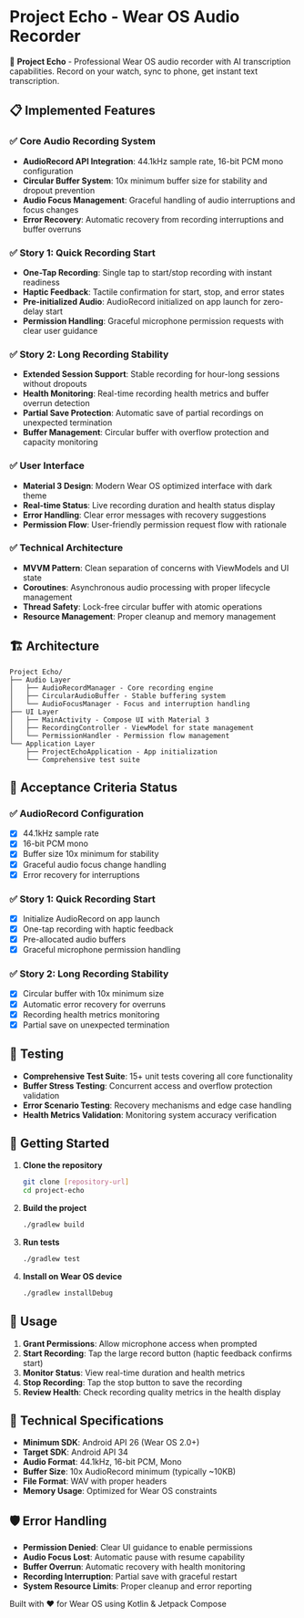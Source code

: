 # Project Echo - Wear OS Audio Recorder

🎤 **Project Echo** - Professional Wear OS audio recorder with AI transcription capabilities. Record on your watch, sync to phone, get instant text transcription.

## 📋 Implemented Features

### ✅ Core Audio Recording System
- **AudioRecord API Integration**: 44.1kHz sample rate, 16-bit PCM mono configuration
- **Circular Buffer System**: 10x minimum buffer size for stability and dropout prevention
- **Audio Focus Management**: Graceful handling of audio interruptions and focus changes
- **Error Recovery**: Automatic recovery from recording interruptions and buffer overruns

### ✅ Story 1: Quick Recording Start
- **One-Tap Recording**: Single tap to start/stop recording with instant readiness
- **Haptic Feedback**: Tactile confirmation for start, stop, and error states
- **Pre-initialized Audio**: AudioRecord initialized on app launch for zero-delay start
- **Permission Handling**: Graceful microphone permission requests with clear user guidance

### ✅ Story 2: Long Recording Stability
- **Extended Session Support**: Stable recording for hour-long sessions without dropouts
- **Health Monitoring**: Real-time recording health metrics and buffer overrun detection
- **Partial Save Protection**: Automatic save of partial recordings on unexpected termination
- **Buffer Management**: Circular buffer with overflow protection and capacity monitoring

### ✅ User Interface
- **Material 3 Design**: Modern Wear OS optimized interface with dark theme
- **Real-time Status**: Live recording duration and health status display
- **Error Handling**: Clear error messages with recovery suggestions
- **Permission Flow**: User-friendly permission request flow with rationale

### ✅ Technical Architecture
- **MVVM Pattern**: Clean separation of concerns with ViewModels and UI state
- **Coroutines**: Asynchronous audio processing with proper lifecycle management
- **Thread Safety**: Lock-free circular buffer with atomic operations
- **Resource Management**: Proper cleanup and memory management

## 🏗️ Architecture

```
Project Echo/
├── Audio Layer
│   ├── AudioRecordManager - Core recording engine
│   ├── CircularAudioBuffer - Stable buffering system  
│   └── AudioFocusManager - Focus and interruption handling
├── UI Layer
│   ├── MainActivity - Compose UI with Material 3
│   ├── RecordingController - ViewModel for state management
│   └── PermissionHandler - Permission flow management
└── Application Layer
    ├── ProjectEchoApplication - App initialization
    └── Comprehensive test suite
```

## 🎯 Acceptance Criteria Status

### ✅ AudioRecord Configuration
- [x] 44.1kHz sample rate
- [x] 16-bit PCM mono
- [x] Buffer size 10x minimum for stability
- [x] Graceful audio focus change handling
- [x] Error recovery for interruptions

### ✅ Story 1: Quick Recording Start
- [x] Initialize AudioRecord on app launch
- [x] One-tap recording with haptic feedback
- [x] Pre-allocated audio buffers
- [x] Graceful microphone permission handling

### ✅ Story 2: Long Recording Stability  
- [x] Circular buffer with 10x minimum size
- [x] Automatic error recovery for overruns
- [x] Recording health metrics monitoring
- [x] Partial save on unexpected termination

## 🧪 Testing
- **Comprehensive Test Suite**: 15+ unit tests covering all core functionality
- **Buffer Stress Testing**: Concurrent access and overflow protection validation
- **Error Scenario Testing**: Recovery mechanisms and edge case handling
- **Health Metrics Validation**: Monitoring system accuracy verification

## 🚀 Getting Started

1. **Clone the repository**
   ```bash
   git clone [repository-url]
   cd project-echo
   ```

2. **Build the project**
   ```bash
   ./gradlew build
   ```

3. **Run tests**
   ```bash
   ./gradlew test
   ```

4. **Install on Wear OS device**
   ```bash
   ./gradlew installDebug
   ```

## 📱 Usage

1. **Grant Permissions**: Allow microphone access when prompted
2. **Start Recording**: Tap the large record button (haptic feedback confirms start)
3. **Monitor Status**: View real-time duration and health metrics
4. **Stop Recording**: Tap the stop button to save the recording
5. **Review Health**: Check recording quality metrics in the health display

## 🔧 Technical Specifications

- **Minimum SDK**: Android API 26 (Wear OS 2.0+)
- **Target SDK**: Android API 34
- **Audio Format**: 44.1kHz, 16-bit PCM, Mono
- **Buffer Size**: 10x AudioRecord minimum (typically ~10KB)
- **File Format**: WAV with proper headers
- **Memory Usage**: Optimized for Wear OS constraints

## 🛡️ Error Handling

- **Permission Denied**: Clear UI guidance to enable permissions
- **Audio Focus Lost**: Automatic pause with resume capability
- **Buffer Overrun**: Automatic recovery with health monitoring
- **Recording Interruption**: Partial save with graceful restart
- **System Resource Limits**: Proper cleanup and error reporting

Built with ❤️ for Wear OS using Kotlin & Jetpack Compose
